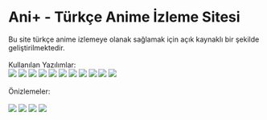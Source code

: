 <h1> Ani+ - Türkçe Anime İzleme Sitesi</h1>
Bu site türkçe anime izlemeye olanak sağlamak için açık kaynaklı bir şekilde geliştirilmektedir.
<br><br>
Kullanılan Yazılımlar:<br>
<div>
<img src="https://img.shields.io/badge/CSS-323330?style=for-the-badge&logo=css3&logoColor=2965f1"> <img src="https://img.shields.io/badge/JavaScript-323330?style=for-the-badge&logo=javascript"> <img src="https://img.shields.io/badge/Nodejs-323330?style=for-the-badge&logo=node.js"> <img src="https://img.shields.io/badge/NPM-323330?style=for-the-badge&logo=npm">  <img src="https://img.shields.io/badge/Vuejs-323330?style=for-the-badge&logo=vue.js"> <img src="https://img.shields.io/badge/Nuxtjs-323330?style=for-the-badge&logo=nuxt.js"> <img src="https://img.shields.io/badge/GIT-323330?style=for-the-badge&logo=git"> <img src="https://img.shields.io/badge/Github-323330?style=for-the-badge&logo=github"> <img src="https://img.shields.io/badge/Visual%20Studio%20Code-323330?style=for-the-badge&logo=visualstudiocode&logoColor=blue"> <img src="https://img.shields.io/badge/Firefox-323330?style=for-the-badge&logo=firefox"> <img src="https://img.shields.io/badge/Windows%2011-323330?style=for-the-badge&logo=windows&logoColor=blue">
</div>
<br>
Önizlemeler:<br><br>
<img src="https://cdn.discordapp.com/attachments/775822548519616562/1002863153064972380/unknown.png?size=4096">
<img src="https://cdn.discordapp.com/attachments/775822548519616562/1002863296329818172/unknown.png?size=4096">
<img src="https://cdn.discordapp.com/attachments/775822548519616562/1002863429096325150/unknown.png?size=4096">
<img src="https://cdn.discordapp.com/attachments/775822548519616562/1002863638522114058/unknown.png?size=4096">
